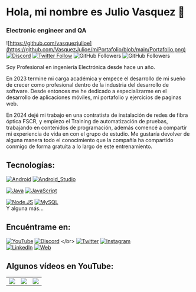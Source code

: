 # Hola, mi nombre es Julio Vasquez 👋
### Electronic engineer and QA

![https://github.com/vasquezjulioe](https://github.com/VasquezJulioe/miPortafolio/blob/main/Portafolio.png)
[![Discord](https://img.shields.io/discord/729672926432985098?style=social&label=Discord&logo=discord)]([https://github.com/VasquezJulioe](https://discord.com/channels/1073353543773331456/1073353544230514709))
[![Twitter Follow](https://img.shields.io/twitter/follow/vasquezjulioe?style=social)](https://twitter.com/VasquezJulioe)
![GitHub Followers](https://img.shields.io/github/followers/vasquezjulioe?style=social)
![GitHub Followers](https://img.shields.io/github/stars/vasquezjulioe?style=social)

Soy Profesional en ingeniería Electrónica desde hace un año.

En 2023 termine mi carga académica y empece el desarrollo de mi sueño de crecer como profesional dentro de la industria del desarrollo de software.
Desde entonces me he dedicado a especializarme en el desarrollo de aplicaciones móviles, mi portafolio y ejercicios de paginas web.

En 2024 dejé mi trabajo en una contratista de instalación de redes de fibra óptica FSCR, y empiezo el Training de automatización de pruebas, trabajando en contenidos de programación, además comencé a compartir mi experiencia de vida en con el grupo de estudio. Me gustaría devolver de alguna manera todo el conocimiento que la compañía ha compartido conmigo de forma gratuita a lo largo de este entrenamiento.

## Tecnologías:
[![Android](https://img.shields.io/badge/Android-3DDC84?style=for-the-badge&logo=android&logoColor=white&labelColor=101010)]()
[![Android_Studio](https://img.shields.io/badge/Android_Studio-3DDC84?style=for-the-badge&logo=android-studio&logoColor=white&labelColor=101010)]()

[![Java](https://img.shields.io/badge/Java-007396?style=for-the-badge&logo=java&logoColor=white&labelColor=101010)]()
[![JavaScript](https://img.shields.io/badge/JavaScript-F7DF1E?style=for-the-badge&logo=javascript&logoColor=white&labelColor=101010)]()

[![Node.JS](https://img.shields.io/badge/Node.JS-339933?style=for-the-badge&logo=node.js&logoColor=white&labelColor=101010)]()
[![MySQL](https://img.shields.io/badge/MySQL-4479A1?style=for-the-badge&logo=mysql&logoColor=white&labelColor=101010)]()
</br>
Y alguna más...

## Encuéntrame en:

[![YouTube](https://github.com/VasquezJulioe/miPortafolio/blob/main/youtube.png)](https://www.youtube.com/@julioevasquez8684)
[![Discord](https://github.com/VasquezJulioe/miPortafolio/blob/main/discord.png)]([https://mouredev.com/discord](https://discord.com/channels/1073353543773331456/1073353544230514709))
</br>
[![Twitter](https://github.com/VasquezJulioe/miPortafolio/blob/main/twitter.png)](https://twitter.com/vasquezjulioe)
[![Instagram](https://github.com/VasquezJulioe/miPortafolio/blob/main/instagram.png)](https://www.instagram.com/juliovasquezrojas/)
</br>
[![LinkedIn](https://github.com/VasquezJulioe/miPortafolio/blob/main/linkedin.png)](https://www.linkedin.com/in/vasquezjulioe)
[![Web](https://github.com/VasquezJulioe/miPortafolio/blob/main/web.png)](https://vasquezjulioe.github.io/miPortafolio/)

## Algunos vídeos en YouTube:

<table style="width:100%">
<tr>
<td>
<a href="https://youtu.be/RNk0275nW1Y?si=xL0h4auzK9v_ch0W">
<img src="https://res.cloudinary.com/freelancer2222222222222222/image/upload/v1650543491/samples/2-original_agisst.png">
</a>
</td>
<td>
<a href="https://youtu.be/QlYalNFJzjQ?si=c8exYbkEfTIPoBaU">
<img src="https://res.cloudinary.com/freelancer2222222222222222/image/upload/v1650543491/samples/2-original_agisst.png">
</a>
</td>
<td>
<a href="https://youtu.be/rsLOXtBKwW0?si=Vzsp8htg5vObDIYx">
<img src="https://res.cloudinary.com/freelancer2222222222222222/image/upload/v1650543491/samples/2-original_agisst.png">
</a>
</td>
</tr>
